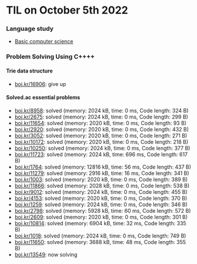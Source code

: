 # **TIL on October 5th 2022**
### Language study
- [Basic computer science](../../../Computer%20Science/basic-cs-10-05-2022.md)

### Problem Solving Using C++++
#### Trie data structure
- [boj.kr/16906](../../../Problem%20Solving/boj/Trie/16906-re-10-04-2022.cpp): give up

#### Solved.ac essential problems
- [boj.kr/8958](../../../Problem%20Solving/boj/solvedac/8958-10-05-2022.cpp): solved (memory: 2024 kB, time: 0 ms, Code length: 324 B)
- [boj.kr/2675](../../../Problem%20Solving/boj/solvedac/2675-10-05-2022.cpp): solved (memory: 2024 kB, time: 0 ms, Code length: 299 B)
- [boj.kr/11654](../../../Problem%20Solving/boj/solvedac/11654-10-05-2022.cpp): solved (memory: 2020 kB, time: 0 ms, Code length: 93 B)
- [boj.kr/2920](../../../Problem%20Solving/boj/solvedac/2920-10-05-2022.cpp): solved (memory: 2020 kB, time: 0 ms, Code length: 432 B)
- [boj.kr/3052](../../../Problem%20Solving/boj/solvedac/3052-10-05-2022.cpp): solved (memory: 2020 kB, time: 0 ms, Code length: 271 B)
- [boj.kr/10172](../../../Problem%20Solving/boj/solvedac/10172-10-05-2022.cpp): solved (memory: 2020 kB, time: 0 ms, Code length: 218 B)
- [boj.kr/10250](../../../Problem%20Solving/boj/solvedac/10250-10-05-2022.cpp): solved (memory: 2024 kB, time: 0 ms, Code length: 377 B)
- [boj.kr/11723](../../../Problem%20Solving/boj/solvedac/11723-10-05-2022.cpp): solved (memory: 2024 kB, time: 696 ms, Code length: 617 B)
- [boj.kr/1764](../../../Problem%20Solving/boj/solvedac/1764-10-05-2022.cpp): solved (memory: 12816 kB, time: 56 ms, Code length: 437 B)
- [boj.kr/11279](../../../Problem%20Solving/boj/solvedac/11279-10-05-2022.cpp): solved (memory: 2916 kB, time: 16 ms, Code length: 341 B)
- [boj.kr/1003](../../../Problem%20Solving/boj/solvedac/1003-10-05-2022.cpp): solved (memory: 2020 kB, time: 0 ms, Code length: 389 B)
- [boj.kr/11866](../../../Problem%20Solving/boj/solvedac/11866-10-05-2022.cpp): solved (memory: 2028 kB, time: 0 ms, Code length: 538 B)
- [boj.kr/9012](../../../Problem%20Solving/boj/solvedac/9012-10-05-2022.cpp): solved (memory: 2024 kB, time: 0 ms, Code length: 455 B)
- [boj.kr/4153](../../../Problem%20Solving/boj/solvedac/4153-10-05-2022.cpp): solved (memory: 2020 kB, time: 0 ms, Code length: 370 B)
- [boj.kr/1259](../../../Problem%20Solving/boj/solvedac/1259-10-05-2022.cpp): solved (memory: 2024 kB, time: 0 ms, Code length: 346 B)
- [boj.kr/2798](../../../Problem%20Solving/boj/solvedac/2798-10-05-2022.cpp): solved (memory: 5928 kB, time: 60 ms, Code length: 572 B)
- [boj.kr/2609](../../../Problem%20Solving/boj/solvedac/2609-10-05-2022.cpp): solved (memory: 2020 kB, time: 0 ms, Code length: 301 B)
- [boj.kr/10814](../../../Problem%20Solving/boj/solvedac/10814-10-05-2022.cpp): solved (memory: 6904 kB, time: 32 ms, Code length: 335 B)
- [boj.kr/1018](../../../Problem%20Solving/boj/solvedac/1018-10-05-2022.cpp): solved (memory: 2024 kB, time: 0 ms, Code length: 749 B)
- [boj.kr/11650](../../../Problem%20Solving/boj/solvedac/11650-10-05-2022.cpp): solved (memory: 3688 kB, time: 48 ms, Code length: 355 B)
- [boj.kr/13549](../../../Problem%20Solving/boj/solvedac/13549-10-05-2022.cpp): now solving